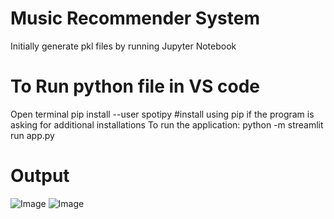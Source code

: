 # Music Recommender System

Initially generate pkl files by running Jupyter Notebook

# To Run python file in VS code
Open terminal
pip install --user spotipy
#install using pip if the program is asking for additional installations 
To run the application: python -m streamlit run app.py

# Output
![Image](https://github.com/user-attachments/assets/c174c169-5243-4ba1-9246-ddf0c51b0526)
 ![Image](https://github.com/user-attachments/assets/700219f6-ccf6-412c-bac2-007721120949)
